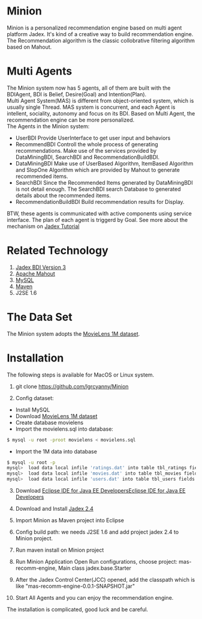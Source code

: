 Minion
======

Minion is a personalized recommendation engine based on multi agent platform Jadex. It's kind of a creative way to build recommendation engine.
The Recommendation algorithm is the classic collobrative filtering algorithm based on Mahout.

Multi Agents
====
The Minion system now has 5 agents, all of them are built with the BDIAgent, BDI is Belief, Desire(Goal) and Intention(Plan).<BR>
Multi Agent System(MAS) is different from object-oriented system, which is usually single Thread. MAS system is concurrent, and each Agent is intellent, sociality, autonomy and focus on its BDI. Based on Multi Agent, the recommendation engine can be more personalized.<Br>
The Agents in the Minion system:<BR>

+ UserBDI
Provide UserInterface  to get user input and behaviors
+ RecommendBDI
Controll the whole process of generating recommendations. Make use of the services provided by DataMiningBDI, SearchBDI and RecommendationBuildBDI.
+ DataMiningBDI
Make use of UserBased Algorithm, ItemBased Algorithm and SlopOne Algorithm which are provided by Mahout to generate recommended items.
+ SearchBDI
Since the Recommended Items generated by DataMiningBDI is not detail enough. The SearchBDI search Database to generated details about the recommended items.
+ RecommendationBuildBDI
Build recommendation results for Display.

BTW, these agents is communicated with active components using service interface. The plan of each agent is triggerd by Goal. See more about the mechanism on [Jadex Tutorial](http://www.activecomponents.org/bin/view/BDI+V3+Tutorial/07+Using+Services)

Related Technology
============
1. [Jadex BDI Version 3](http://www.activecomponents.org/bin/view/BDI+V3+Tutorial/01+Introduction)
2. [Apache Mahout](http://mahout.apache.org/)
3. [MySQL](http://www.mysql.com)
4. [Maven](http://maven.apache.org)
6. J2SE 1.6

The Data Set
========
The Minion system adopts the [MovieLens 1M dataset](http://grouplens.org/datasets/movielens/).


Installation
==============
The following steps is available for MacOS or Linux system.
1. git clone https://github.com/lgrcyanny/Minion

2. Config dataset:
+ Install MySQL
+ Download [MovieLens 1M dataset](http://grouplens.org/datasets/movielens/)
+ Create database movielens
+ Import the movielens.sql into database:
```sh
$ mysql -u root -proot movielens < movielens.sql
```
+ Import the 1M data into database
```sh
$ mysql -u root -p
mysql>  load data local infile 'ratings.dat' into table tbl_ratings fields terminated by '::'  enclosed by '' lines terminated by '\n' (userid, movieid, rating, timestamp);
mysql>  load data local infile 'movies.dat' into table tbl_movies fields terminated by '::'  enclosed by '' lines terminated by '\n' (movieid, title, genres);
mysql>  load data local infile 'users.dat' into table tbl_users fields terminated by '::'  enclosed by '' lines terminated by '\n' (userid, gender, age, occupation, zipcode);
```

3. Download [Eclipse IDE for Java EE DevelopersEclipse IDE for Java EE Developers](http://www.eclipse.org/downloads/)

4. Download and Install [Jadex 2.4](http://www.activecomponents.org/bin/view/AC+Tutorial/02+Installation)

5. Import Minion as Maven project into Eclipse

6. Config build path: we needs J2SE 1.6 and add project jadex 2.4 to Minion project.

7. Run maven install on Minion project

8. Run Minion Application
Open Run configurations, choose project: mas-recomm-engine, Main class jadex.base.Starter

9. After the Jadex Control Center(JCC) opened, add the classpath which is like "mas-recomm-engine-0.0.1-SNAPSHOT.jar"

10. Start All Agents and you can enjoy the recommendation engine.

The installation is complicated, good luck and be careful.








